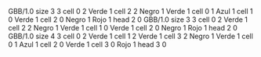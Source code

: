 <gs-board> GBB/1.0
size 3 3
cell 0 2 Verde 1 
cell 2 2 Negro 1 Verde 1 
cell 0 1 Azul 1 
cell 1 0 Verde 1 
cell 2 0 Negro 1 Rojo 1 
head 2 0
 </gs-board>
<gs-board> GBB/1.0
size 3 3
cell 0 2 Verde 1 
cell 2 2 Negro 1 Verde 1 
cell 1 0 Verde 1 
cell 2 0 Negro 1 Rojo 1 
head 2 0
 </gs-board>
<gs-board> GBB/1.0
size 4 3
cell 0 2 Verde 1 
cell 1 2 Verde 1 
cell 3 2 Negro 1 Verde 1 
cell 0 1 Azul 1 
cell 2 0 Verde 1 
cell 3 0 Rojo 1 
head 3 0
 </gs-board>